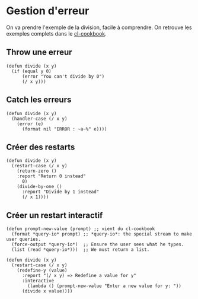 # Gestion d'erreur

On va prendre l'exemple de la division, facile à comprendre. On retrouve les exemples complets dans le [cl-cookbook](https://lispcookbook.github.io/cl-cookbook/error_handling.html#restarts-interactive-choices-in-the-debugger).



## Throw une erreur

```
(defun divide (x y)
  (if (equal y 0)
      (error "You can't divide by 0")
      (/ x y)))
```


## Catch les erreurs

```
(defun divide (x y)
  (handler-case (/ x y)
    (error (e)
      (format nil "ERROR : ~a~%" e))))
```


## Créer des restarts


```
(defun divide (x y)
  (restart-case (/ x y)
    (return-zero ()
	:report "Return 0 instead"
      0)
    (divide-by-one ()
      :report "Divide by 1 instead"
      (/ x 1))))
```


## Créer un restart interactif

```
(defun prompt-new-value (prompt) ;; vient du cl-cookbook
  (format *query-io* prompt) ;; *query-io*: the special stream to make user queries.
  (force-output *query-io*)  ;; Ensure the user sees what he types.
  (list (read *query-io*)))  ;; We must return a list.

(defun divide (x y)
  (restart-case (/ x y)
    (redefine-y (value)
      :report "(/ x y) => Redefine a value for y"
      :interactive
        (lambda () (prompt-new-value "Enter a new value for y: "))
      (divide x value))))
```




